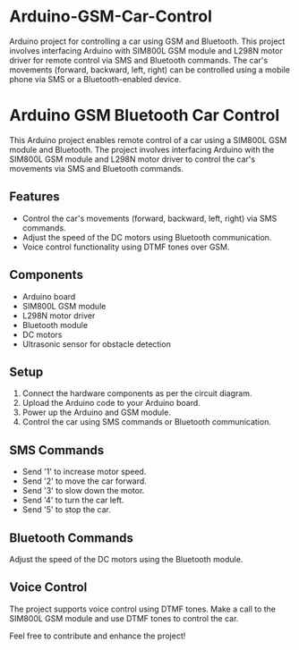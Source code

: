 # Arduino-GSM-Car-Control
Arduino project for controlling a car using GSM and Bluetooth. This project involves interfacing Arduino with SIM800L GSM module and L298N motor driver for remote control via SMS and Bluetooth commands. The car's movements (forward, backward, left, right) can be controlled using a mobile phone via SMS or a Bluetooth-enabled device.

# Arduino GSM Bluetooth Car Control

This Arduino project enables remote control of a car using a SIM800L GSM module and Bluetooth. The project involves interfacing Arduino with the SIM800L GSM module and L298N motor driver to control the car's movements via SMS and Bluetooth commands.

## Features

- Control the car's movements (forward, backward, left, right) via SMS commands.
- Adjust the speed of the DC motors using Bluetooth communication.
- Voice control functionality using DTMF tones over GSM.

## Components

- Arduino board
- SIM800L GSM module
- L298N motor driver
- Bluetooth module
- DC motors
- Ultrasonic sensor for obstacle detection

## Setup

1. Connect the hardware components as per the circuit diagram.
2. Upload the Arduino code to your Arduino board.
3. Power up the Arduino and GSM module.
4. Control the car using SMS commands or Bluetooth communication.

## SMS Commands

- Send '1' to increase motor speed.
- Send '2' to move the car forward.
- Send '3' to slow down the motor.
- Send '4' to turn the car left.
- Send '5' to stop the car.

## Bluetooth Commands

Adjust the speed of the DC motors using the Bluetooth module.

## Voice Control

The project supports voice control using DTMF tones. Make a call to the SIM800L GSM module and use DTMF tones to control the car.

Feel free to contribute and enhance the project!
